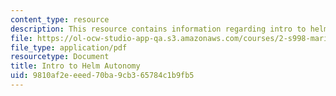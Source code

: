```yaml
---
content_type: resource
description: This resource contains information regarding intro to helm autonomy.
file: https://ol-ocw-studio-app-qa.s3.amazonaws.com/courses/2-s998-marine-autonomy-sensing-and-communications-spring-2012/9810af2eeeed70ba9cb365784c1b9fb5_MIT2_S998S12_Lab06.pdf
file_type: application/pdf
resourcetype: Document
title: Intro to Helm Autonomy
uid: 9810af2e-eeed-70ba-9cb3-65784c1b9fb5
---
```

